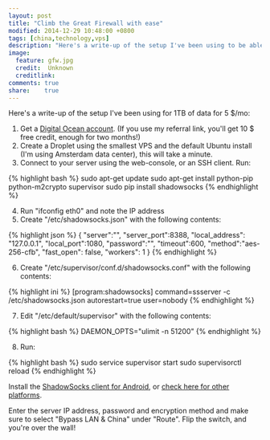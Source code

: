 ```yaml
---
layout: post
title: "Climb the Great Firewall with ease"
modified: 2014-12-29 10:48:00 +0800
tags: [china,technology,vps]
description: "Here's a write-up of the setup I've been using to be able to access the full internet from within China."
image:
  feature: gfw.jpg
  credit:  Unknown
  creditlink: 
comments: true
share:    true
---
```

Here's a write-up of the setup I've been using for 1TB of data for 5 $/mo:

1. Get a <a href="http://www.digitalocean.com/?refcode=dcdcc49d2169" target="_BLANK">Digital Ocean account</a>. (If you use my referral link, you'll get 10 $ free credit, enough for two months!)
2. Create a Droplet using the smallest VPS and the default Ubuntu install (I'm using Amsterdam data center), this will take a minute.
3. Connect to your server using the web-console, or an SSH client. Run:

  {% highlight bash %}
    sudo apt-get update
    sudo apt-get install python-pip python-m2crypto supervisor
    sudo pip install shadowsocks
  {% endhighlight %}
  
4. Run "ifconfig eth0" and note the IP address
5. Create "/etc/shadowsocks.json" with the following contents:

  {% highlight json %}
  {
    "server":"<YOUR IP ADDRESS>",
    "server_port":8388,
    "local_address": "127.0.0.1",
    "local_port":1080,
    "password":"<YOUR-PASSWORD>",
    "timeout":600,
    "method":"aes-256-cfb",
    "fast_open": false,
    "workers": 1
  }
  {% endhighlight %}
  
6. Create "/etc/supervisor/conf.d/shadowsocks.conf" with the following contents:

  {% highlight ini %}
    [program:shadowsocks] 
    command=ssserver -c /etc/shadowsocks.json
    autorestart=true
    user=nobody
  {% endhighlight %}
  
7. Edit "/etc/default/supervisor" with the following contents:

  {% highlight bash %}
    DAEMON_OPTS="ulimit -n 51200"
  {% endhighlight %}
  
8. Run:

  {% highlight bash %}
    sudo service supervisor start
    sudo supervisorctl reload
  {% endhighlight %}

Install the <a href="https://play.google.com/store/apps/details?id=com.github.shadowsocks" target="_BLANK">ShadowSocks client for Android</a>,
or <a href="http://shadowsocks.org/en/download/clients.html" target="_BLANK">check here for other platforms</a>.

Enter the server IP address, password and encryption method and make sure to select "Bypass LAN & China" under "Route". Flip the switch, and you're over the wall!